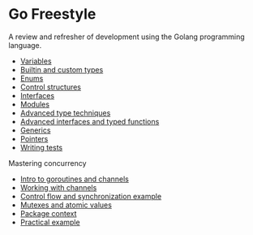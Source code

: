 # Go Freestyle

A review and refresher of development using the Golang programming language.

- [Variables](https://github.com/nodojo/go-freestyle/tree/variables)
- [Builtin and custom types](https://github.com/nodojo/go-freestyle/tree/builtin-and-custom-types)
- [Enums](https://github.com/nodojo/go-freestyle/tree/enums)
- [Control structures](https://github.com/nodojo/go-freestyle/tree/control-structures)
- [Interfaces](https://github.com/nodojo/go-freestyle/tree/interfaces)
- [Modules](https://github.com/nodojo/go-freestyle/tree/modules)
- [Advanced type techniques](https://github.com/nodojo/go-freestyle/tree/advanced-type-techniques)
- [Advanced interfaces and typed functions](https://github.com/nodojo/go-freestyle/tree/advanced-interfaces-and-typed-functions)
- [Generics](https://github.com/nodojo/go-freestyle/tree/generics)
- [Pointers](https://github.com/nodojo/go-freestyle/tree/pointers)
- [Writing tests](https://github.com/nodojo/go-freestyle/tree/writing-tests)

Mastering concurrency

- [Intro to goroutines and channels](https://fulltimegodev.teachable.com/courses/full-time-go-dev/lectures/44605541)
- [Working with channels](https://fulltimegodev.teachable.com/courses/full-time-go-dev/lectures/46440819)
- [Control flow and synchronization example](https://fulltimegodev.teachable.com/courses/full-time-go-dev/lectures/44605592)
- [Mutexes and atomic values](https://fulltimegodev.teachable.com/courses/full-time-go-dev/lectures/44605593)
- [Package context](https://fulltimegodev.teachable.com/courses/full-time-go-dev/lectures/44605600)
- [Practical example](https://fulltimegodev.teachable.com/courses/full-time-go-dev/lectures/46651532)
